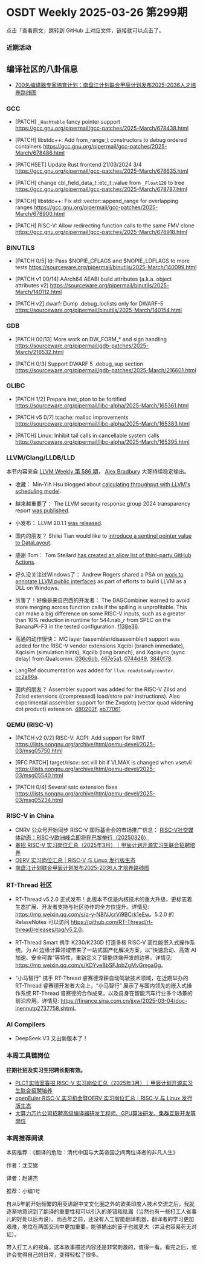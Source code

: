 # OSDT Weekly 2025-03-26 第299期

点击「查看原文」跳转到 GitHub 上对应文件，链接就可以点击了。

### 近期活动

## 编译社区的八卦信息

- [700名编译器专家培育计划：南盘江计划联合甲辰计划发布2025-2036人才培养路线图](https://mp.weixin.qq.com/s/WRoMkY1feTpGTH6lwmPZKg)

### GCC

- [PATCH] `_Hashtable` fancy pointer support
  https://gcc.gnu.org/pipermail/gcc-patches/2025-March/678438.html

- [PATCH] libstdc++: Add from_range_t constructors to debug ordered containers
  https://gcc.gnu.org/pipermail/gcc-patches/2025-March/678486.html

- [PATCHSET] Update Rust frontend 21/03/2024 3/4
  https://gcc.gnu.org/pipermail/gcc-patches/2025-March/678635.html

- [PATCH] change cbl_field_data_t::etc_t::value from `_Float128` to tree
  https://gcc.gnu.org/pipermail/gcc-patches/2025-March/678787.html

- [PATCH] libstdc++: Fix std::vector::append_range for overlapping ranges
  https://gcc.gnu.org/pipermail/gcc-patches/2025-March/678900.html

- [PATCH] RISC-V: Allow redirecting function calls to the same FMV clone
  https://gcc.gnu.org/pipermail/gcc-patches/2025-March/678918.html

### BINUTILS

- [PATCH 0/5] ld: Pass $NOPIE_CFLAGS and $NOPIE_LDFLAGS to more tests
  https://sourceware.org/pipermail/binutils/2025-March/140099.html

- [PATCH v1 00/14] AArch64 AEABI build attributes (a.k.a. object attributes v2)
  https://sourceware.org/pipermail/binutils/2025-March/140112.html
  
- [PATCH v2] dwarf: Dump .debug_loclists only for DWARF-5
  https://sourceware.org/pipermail/binutils/2025-March/140154.html

### GDB

- [PATCH 00/13] More work on DW_FORM_* and sign handling
  https://sourceware.org/pipermail/gdb-patches/2025-March/216532.html

- [PATCH 0/3] Support DWARF 5 .debug_sup section
  https://sourceware.org/pipermail/gdb-patches/2025-March/216601.html

### GLIBC

- [PATCH 1/2] Prepare inet_pton to be fortified
  https://sourceware.org/pipermail/libc-alpha/2025-March/165361.html

- [PATCH v5 0/7] tcache: malloc improvements
  https://sourceware.org/pipermail/libc-alpha/2025-March/165383.html

- [PATCH] Linux: Inhibit tail calls in cancellable system calls
  https://sourceware.org/pipermail/libc-alpha/2025-March/165395.html

### LLVM/Clang/LLDB/LLD

本节内容来自 [LLVM Weekly 第 586 期](http://llvmweekly.org/issue/586)，
[Alex Bradbury](https://www.linkedin.com/in/alex-bradbury/) 大哥持续稳定输出。

* 收藏： Min-Yih Hsu blogged about [calculating throughput with LLVM's scheduling model](https://myhsu.xyz/llvm-sched-interval-throughput/).

* 越来越重要了： The LLVM security response group 2024 transparency report [was published](https://discourse.llvm.org/t/llvm-security-response-group-2024-transparency-report/85336).

* 小发布： LLVM 20.1.1 [was released](https://discourse.llvm.org/t/llvm-20-1-1-released/85337).

* 国内的朋友？ Shilei Tian would like to [introduce a sentinel pointer value to DataLayout](https://discourse.llvm.org/t/rfc-introduce-sentinel-pointer-value-to-datalayout/85265).

* 感谢 Tom： Tom Stellard [has created an allow list of third-party GitHub Actions](https://discourse.llvm.org/t/attn-repository-owners-creating-an-allow-list-of-third-party-actions/85396). 

* 好久没关注过Windows了： Andrew Rogers shared a PSA on [work to annotate LLVM public interfaces](https://discourse.llvm.org/t/psa-annotating-llvm-public-interface/85307) as part of efforts to build LLVM as a DLL on Windows.

* 厉害了！好像是来自巴西的开发者：  The DAGCombiner learned to avoid store merging across function calls if the spilling is unprofitable. This can make a big difference on some RISC-V inputs, such as a greater than 10% reduction in runtime for 544.nab_r from SPEC on the BananaPi-F3 in the tested configuration.
  [f138e36](https://github.com/llvm/llvm-project/commit/f138e36d522e).

* 高通的动作很快： MC layer (assembler/disassembler) support was added for the RISC-V vendor extensions Xqcibi (branch immediate), Xqcisim (simulation hints), Xqcilb (long branch), and Xqcisync (sync delay) from Qualcomm.
  [036c6cb](https://github.com/llvm/llvm-project/commit/036c6cb37c56),
  [467e5a1](https://github.com/llvm/llvm-project/commit/467e5a1d41d6),
  [0744d49](https://github.com/llvm/llvm-project/commit/0744d4926a0c),
  [3840f78](https://github.com/llvm/llvm-project/commit/3840f787a21a).

* LangRef documentation was added for `llvm.readsteadycounter`.
  [cc2a86a](https://github.com/llvm/llvm-project/commit/cc2a86ad3535).

* 国内的朋友？ Assembler support was added for the RISC-V Zilsd and Zclsd extensions ((compressed) load/store pair instructions). Also experimental assembler support for the Zvqdotq (vector quad widening dot product) extension.
  [480202f](https://github.com/llvm/llvm-project/commit/480202f0d16f),
  [eb77061](https://github.com/llvm/llvm-project/commit/eb77061a428c).

### QEMU (RISC-V)

- [PATCH v2 0/2] RISC-V: ACPI: Add support for RIMT
  https://lists.nongnu.org/archive/html/qemu-devel/2025-03/msg05750.html

- [RFC PATCH] target/riscv: set vill bit if VLMAX is changed when vsetvli
  https://lists.nongnu.org/archive/html/qemu-devel/2025-03/msg05540.html

- [PATCH 0/4] Several sstc extension fixes
  https://lists.nongnu.org/archive/html/qemu-devel/2025-03/msg05234.html

### RISC-V in China

- CNRV 公众号开始同步 RISC-V 国际基金会的市场推广信息： [RISC-V社交媒体动态：RISC-V欧洲峰会即将在巴黎举行（20250326）](https://mp.weixin.qq.com/s/GsQktfHdGIZZbPiRJK7kuQ)
- [春招 RISC-V 实习岗位汇总（2025年3月）｜甲辰计划开源实习生联合招聘培养](https://mp.weixin.qq.com/s/no5v_YeGI3LUE7mYv5wUpQ)
- [OERV 实习岗位汇总｜RISC-V 与 Linux 发行版生态](https://mp.weixin.qq.com/s/87XEhORtte_iTTZqjinX2g)
- [南盘江计划联合甲辰计划发布2025-2036人才培养路线图](https://mp.weixin.qq.com/s/TQ-9rnPYGXYRyrMJXRZSFg)

### RT-Thread 社区

- RT-Thread v5.2.0 正式发布！此版本不仅是内核技术的重大升级，更标志着生态扩展、开发者支持与社区协作的全方位提升。详情见: <https://mp.weixin.qq.com/s/q-y-N8lVJcrVi9BCrk1eEw>。5.2.0 的 RelaseNotes 可以访问 <https://github.com/RT-Thread/rt-thread/releases/tag/v5.2.0>。

- RT-Thread Smart 携手 K230/K230D 打造多核 RISC-V 高性能嵌入式操作系统。为 AI 边缘计算领域带来了一站式国产化解决方案，以“快速启动、高效 AI 加速、安全可靠”等特性，重新定义了智能终端开发的边界。详情见: <https://mp.weixin.qq.com/s/KDYveBbSFJpbZgMvGmgaGg>。

- “小马智行” 携手 RT-Thread 睿赛德深耕自动驾驶技术领域，在近期举办的 RT-Thread 睿赛德开发者大会上，“小马智行” 展示了与国内领先的嵌入式操作系统 RT-Thread 睿赛德的合作成果，以及自身在智能汽车行业多个场景的前沿应用。详情见: <https://finance.sina.com.cn/jjxw/2025-03-04/doc-inennutp2737758.shtml>。

### AI Compilers

- DeepSeek V3 又出新版本了！

### 本周工具链岗位

**往期社招及实习生招聘长期有效。**

- [PLCT实验室春招 RISC-V 实习岗位汇总（2025年3月）｜甲辰计划开源实习生联合招聘培养](https://mp.weixin.qq.com/s/no5v_YeGI3LUE7mYv5wUpQ)
- [openEuler RISC-V 实习机会暨OERV 实习岗位汇总｜RISC-V 与 Linux 发行版生态](https://mp.weixin.qq.com/s/87XEhORtte_iTTZqjinX2g)
- [大算力芯片公司招聘高级编译器研发工程师、GPU算法研发、集群互联开发等岗位](https://mp.weixin.qq.com/s/ONoNJ5jZmL794AdtlHrDuQ)

### 本周推荐阅读

本周推荐：《翻译的危险：清代中国与大英帝国之间两位译者的非凡人生》

作者：沈艾娣

译者：赵妍杰

推荐：小编1号

自从5年前开始频繁的用英语跟中文文化圈之外的欧美印度人技术交流之后，我就逐渐地意识到了翻译的重要性和可以引入的差错和纰漏（当然也有一些打工人省事儿的好处以后再说）。而百年之前，还没有人工智能翻译机器，翻译者的学习更加艰难，地位在两国交流中更加重要，能够捅出的篓子也就更大（并且也容易死无对证）。

带入打工人的视角，这本故事描述内容还是非常刺激的，值得一看。看完之后，或许会觉得自己的日常，变得轻松了很多。
